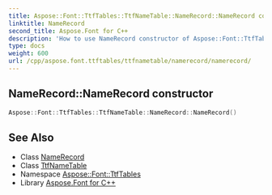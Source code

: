```yaml
---
title: Aspose::Font::TtfTables::TtfNameTable::NameRecord::NameRecord constructor
linktitle: NameRecord
second_title: Aspose.Font for C++
description: 'How to use NameRecord constructor of Aspose::Font::TtfTables::TtfNameTable::NameRecord class in C++.'
type: docs
weight: 600
url: /cpp/aspose.font.ttftables/ttfnametable/namerecord/namerecord/
---
```

## NameRecord::NameRecord constructor




```cpp
Aspose::Font::TtfTables::TtfNameTable::NameRecord::NameRecord()
```

## See Also

* Class [NameRecord](../)
* Class [TtfNameTable](../../)
* Namespace [Aspose::Font::TtfTables](../../../)
* Library [Aspose.Font for C++](../../../../)
